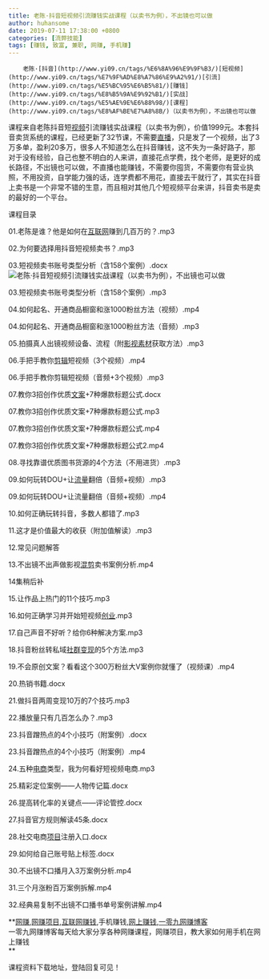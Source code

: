 ```yaml
---
title: 老陈·抖音短视频引流赚钱实战课程（以卖书为例），不出镜也可以做
author: huhansome
date: 2019-07-11 17:38:00 +0800
categories: [流弊技能]
tags: [赚钱, 致富, 兼职, 网赚, 手机赚]
---
```



        老陈·[抖音](http://www.yi09.cn/tags/%E6%8A%96%E9%9F%B3/)[短视频](http://www.yi09.cn/tags/%E7%9F%AD%E8%A7%86%E9%A2%91/)[引流](http://www.yi09.cn/tags/%E5%BC%95%E6%B5%81/)[赚钱](http://www.yi09.cn/tags/%E8%B5%9A%E9%92%B1/)[实战](http://www.yi09.cn/tags/%E5%AE%9E%E6%88%98/)[课程](http://www.yi09.cn/tags/%E8%AF%BE%E7%A8%8B/)（以卖书为例），不出镜也可以做

课程来自老陈抖音短[视频](http://www.yi09.cn/tags/shipin/)引流赚钱实战课程（以卖书为例），价值1999元。本套抖音卖货系统的课程，已经更新了32节课，不需要[直播](http://www.yi09.cn/tags/%E7%9B%B4%E6%92%AD/)，只是发了一个视频，出了3万多单，盈利20多万，很多人不知道怎么在抖音赚钱，这不失为一条好路子，那对于没有经验，自己也整不明白的人来讲，直接花点学费，找个老师，是更好的成长路径，不出镜也可以做，不直播也能赚钱，不需要你囤货，不需要你有营业执照，不用投资，自学能力强的话，连学费都不用花，直接去干就行了，其实在抖音上卖书是一个非常不错的生意，而且相对其他几个短视频平台来讲，抖音卖书是卖的最好的一个平台。

课程目录

01.老陈是谁？他是如何在[互联网](http://www.yi09.cn/tags/%E4%BA%92%E8%81%94%E7%BD%91/)赚到几百万的？.mp3

02.为何要选择用抖音短视频卖书？.mp3

03.短视频卖书账号类型分析（含158个案例）.docx![老陈·抖音短视频引流赚钱实战课程（以卖书为例），不出镜也可以做](http://www.yi09.cn/zb_users/upload/2021/07/20210719223326162670520668380.jpeg)

03.短视频卖书账号类型分析（含158个案例）.mp3

04.如何起名、开通商品橱窗和涨1000粉丝方法（视频）.mp4

04.如何起名、开通商品橱窗和涨1000粉丝方法（音频）.mp3

05.拍摄真人出镜视频设备、流程（附[影视](http://www.yi09.cn/tags/%E5%BD%B1%E8%A7%86/)[素材](http://www.yi09.cn/tags/%E7%B4%A0%E6%9D%90/)获取方法）.mp3

06.手把手教你[剪辑](http://www.yi09.cn/tags/%E5%89%AA%E8%BE%91/)短视频（3个视频）.mp4

06.手把手教你剪辑短视频（音频+3个视频）.mp3

07.教你3招创作优质[文案](http://www.yi09.cn/tags/%E6%96%87%E6%A1%88/)+7种爆款标题公式.docx

07.教你3招创作优质文案+7种爆款标题公式.mp3

07.教你3招创作优质文案+7种爆款标题公式.mp4

07.教你3招创作优质文案+7种爆款标题公式2.mp4

08.寻找靠谱优质图书货源的4个方法（不用进货）.mp3

09.如何玩转DOU+让[流量](http://www.yi09.cn/tags/%E6%B5%81%E9%87%8F/)翻倍（音频+视频）.mp3

09.如何玩转DOU+让流量翻倍（音频+视频）.mp4

10.如何正确玩转抖音，多数人都错了.mp3

11.这才是价值最大的收获（附加值解读）.mp3

12.常见问题解答

13.不出镜不出声做影视[混剪](http://www.yi09.cn/tags/%E6%B7%B7%E5%89%AA/)卖书案例分析.mp4

14集稍后补

15.让作品上热门的11个技巧.mp3

16.如何正确学习并开始短视频[创业](http://www.yi09.cn/tags/%E5%88%9B%E4%B8%9A/).mp3

17.自己声音不好听？给你6种解决方案.mp3

18.抖音粉丝转私域[社群](http://www.yi09.cn/tags/%E7%A4%BE%E7%BE%A4/)[变现](http://www.yi09.cn/tags/%E5%8F%98%E7%8E%B0/)的5个方法.mp3

19.不会原创文案？看看这个300万粉丝大V案例你就懂了（视频课）.mp4

20.热销书籍.docx

21.做抖音两周变现10万的7个技巧.mp3

22.播放量只有几百怎么办？.mp3

23.抖音蹭热点的4个小技巧（附案例）.docx

23.抖音蹭热点的4个小技巧（附案例）.mp4

24.五种[电商](http://www.yi09.cn/tags/%E7%94%B5%E5%95%86/)类型，我为何看好短视频电商.mp3

25.精彩定位案例——人物传记篇.docx

26.提高转化率的关键点——评论管控.docx

27.抖音官方规则解读45条.docx

28.社交电商[项目](http://www.yi09.cn/tags/%E9%A1%B9%E7%9B%AE/)注册入口.docx

29.如何给自己账号贴上标签.docx

30.不出镜不口播月入3万案例分析.mp4

31.三个月涨粉百万案例拆解.mp4

32.经典易复制不出镜不口播书单号案例讲解.mp4

  

  

**[网赚](http://www.yi09.cn/tags/%E7%BD%91%E8%B5%9A/),[网赚项目](http://www.yi09.cn/tags/%E7%BD%91%E8%B5%9A%E9%A1%B9%E7%9B%AE/),[互联网赚钱](http://www.yi09.cn/tags/%E4%BA%92%E8%81%94%E7%BD%91%E8%B5%9A%E9%92%B1/),手机赚钱,[网上赚钱](http://www.yi09.cn/tags/%E7%BD%91%E4%B8%8A%E8%B5%9A%E9%92%B1/),[一零九网赚博客](http://www.yi09.cn/tags/%E4%B8%80%E9%9B%B6%E4%B9%9D%E7%BD%91%E8%B5%9A%E5%8D%9A%E5%AE%A2/)  
一零九网赚博客每天给大家分享各种网赚课程，网赚项目，教大家如何用手机在网上赚钱  
**  
  
  

课程资料下载地址，登陆回复可见！

